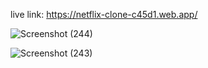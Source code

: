 live link:
  https://netflix-clone-c45d1.web.app/
  
![Screenshot (244)](https://user-images.githubusercontent.com/59863035/139028765-2283d45f-f704-4d0f-a7c8-176ab4f485c5.png)
  
 ![Screenshot (243)](https://user-images.githubusercontent.com/59863035/139028507-155e81da-2b9c-4d63-b741-f1e1113bd2ee.png)




